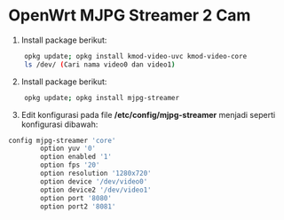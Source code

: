 # OpenWrt MJPG Streamer 2 Cam

1. Install package berikut:
```bash
	opkg update; opkg install kmod-video-uvc kmod-video-core
	ls /dev/ (Cari nama video0 dan video1)
```

2. Install package berikut:
```bash
	opkg update; opkg install mjpg-streamer
```

3. Edit konfigurasi pada file **/etc/config/mjpg-streamer** menjadi seperti konfigurasi dibawah:
```bash
config mjpg-streamer 'core'
        option yuv '0'
        option enabled '1'
        option fps '20'
        option resolution '1280x720'
        option device '/dev/video0'
        option device2 '/dev/video1'
        option port '8080'
        option port2 '8081'
```
